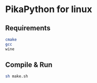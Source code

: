 # PikaPython for linux

## Requirements
``` bash
cmake
gcc
wine
```

## Compile & Run
``` bash
sh make.sh
```
